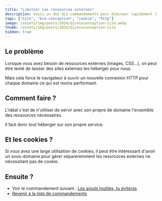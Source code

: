 ```yaml
---
title: "Limitier les ressources externes"
description: Voici un des dix commandements pour diminuer rapidement l'empreinte environnementale d'un site internet.
tags: ["Site", "Eco-conception", "cookie", "http"]
image: /assets/img/posts/2024/Q1/ecoconception-site.webp
thumb: /assets/img/posts/2024/Q1/ecoconception-site
hidden: true
---
```


## Le problème 

Lorsque vous avez besoin de ressources externes (images, CSS...), on peut être tenté de laisser des sites externes les héberger pour nous.

Mais cela force le navigateur à ouvrir un nouvelle connexion HTTP pour chaque domaine ce qui est moins performant.

## Comment faire ?

L'idéal c'est de n'utiliser de servir avec son propre de domaine l'ensemble des ressources nécessaires.

Il faut donc tout héberger sur son propre service.

## Et les cookies ?

Si vous avez une large utilisation de cookies, il peut être intéressant d'avoir un sous-domaine pour gérer sépareremment les ressrouces externes ne nécessitant pas de cookie.

## Ensuite ?

- Voir le commandement suivant : [Les ajouts inutiles, tu éviteras](03-eviter-ajouts-inutiles.html)
- [Revenir à la liste de commandements](http://127.0.0.1:4000/blog/2024/02/01/dix-min-pour-reduire-empreinte-environnementale-site.html)